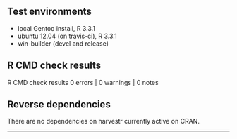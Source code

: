 ## Test environments
* local Gentoo install, R 3.3.1
* ubuntu 12.04 (on travis-ci), R 3.3.1
* win-builder (devel and release)

## R CMD check results

R CMD check results
0 errors | 0 warnings | 0 notes

## Reverse dependencies

There are no dependencies on harvestr currently active on CRAN.

---

